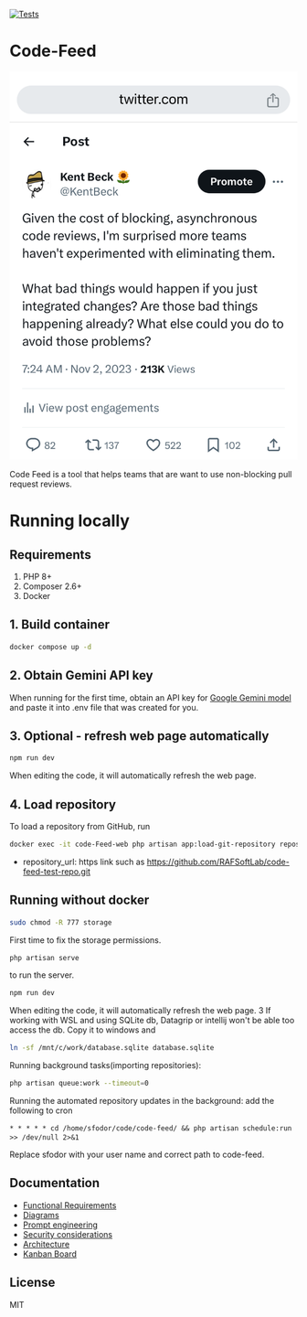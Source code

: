 [![Tests](https://github.com/RAFSoftLab/code-feed/actions/workflows/ci.yml/badge.svg)](https://github.com/RAFSoftLab/code-feed/actions/workflows/ci.yml)
# Code-Feed
![Feed Idea](docs/feed-idea.png)

Code Feed is a tool that helps teams that are want to use non-blocking pull request reviews.


# Running locally
## Requirements
1. PHP 8+
2. Composer 2.6+
3. Docker
## 1. Build container
```bash
docker compose up -d
```
## 2. Obtain Gemini API key
When running for the first time, obtain an API key for [Google Gemini model](https://support.gemini.com/hc/en-us/articles/360031080191-How-do-I-create-an-API-key) and paste it into .env file that was created for you.
## 3. Optional - refresh web page automatically
```bash
npm run dev
```
When editing the code, it will automatically refresh the web page.
## 4. Load repository
To load a repository from GitHub, run 
```bash
docker exec -it code-Feed-web php artisan app:load-git-repository repository_url
```
 - repository_url: https link such as https://github.com/RAFSoftLab/code-feed-test-repo.git
## Running without docker
```bash
sudo chmod -R 777 storage
```
First time to fix the storage permissions.
```bash
php artisan serve
```
to run the server.
```bash
npm run dev
```
When editing the code, it will automatically refresh the web page.
3
If working with WSL and using SQLite db, Datagrip or intellij won't be able too access the db. Copy it to windows and
```bash
ln -sf /mnt/c/work/database.sqlite database.sqlite
```
Running background tasks(importing repositories):
```bash
php artisan queue:work --timeout=0

```
Running the automated repository updates in the background: add the following to cron
```
* * * * * cd /home/sfodor/code/code-feed/ && php artisan schedule:run >> /dev/null 2>&1
```
Replace sfodor with your user name and correct path to code-feed.
## Documentation
 - [Functional Requirements](docs/requirements.md)
 - [Diagrams](docs/diagrams.md)
 - [Prompt engineering](docs/prompt-engineering.md)
 - [Security considerations](docs/security.md)
 - [Architecture](docs/architecture.md)
 - [Kanban Board](https://github.com/orgs/RAFSoftLab/projects/5)

## License
MIT

